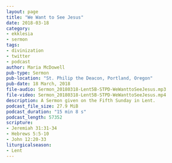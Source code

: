 ```yaml
---
layout: page
title: "We Want to See Jesus"
date: 2018-03-18
category:
- ekklesia
- sermon
tags:
- divinization
- twitter
- podcast
author: Maria McDowell
pub-type: Sermon
pub-location: "St. Philip the Deacon, Portland, Oregon"
pub-date: 18 March, 2018
file-audio: Sermon_20180318-Lent5B-STPD-WeWanttoSeeJesus.mp3
file-video: Sermon_20180318-Lent5B-STPD-WeWanttoSeeJesus.mp4
description: A Sermon given on the Fifth Sunday in Lent.
podcast_file_size: 27.9 MiB
podcast_duration: "15 min 8 s"
podcast_length: 57352
scripture:
- Jeremiah 31:31-34
- Hebrews 5:5-10
- John 12:20-33
liturgicalseason:
- Lent
---
```


